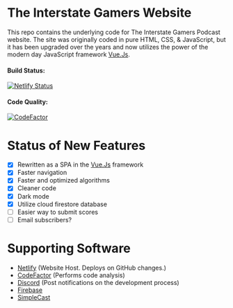 # The Interstate Gamers Website  
This repo contains the underlying code for The Interstate Gamers Podcast website. The site was originally coded in pure HTML, CSS, & JavaScript, but it has been upgraded over the years and now utilizes the power of the modern day JavaScript framework [Vue.Js](https://vuejs.org/).

#### Build Status: 
[![Netlify Status](https://api.netlify.com/api/v1/badges/f6b95e64-cfc4-4310-98ec-8c480461f0ff/deploy-status)](https://app.netlify.com/sites/interstategamers/deploys)

#### Code Quality:
[![CodeFactor](https://www.codefactor.io/repository/github/kdevcse/interstategamers/badge)](https://www.codefactor.io/repository/github/kdevcse/interstategamers)

# Status of New Features
- [x] Rewritten as a SPA in the [Vue.Js](https://vuejs.org/) framework
- [x] Faster navigation
- [x] Faster and optimized algorithms
- [x] Cleaner code
- [x] Dark mode
- [x] Utilize cloud firestore database
- [ ] Easier way to submit scores
- [ ] Email subscribers?

# Supporting Software
- [Netlify](https://www.netlify.com) (Website Host. Deploys on GitHub changes.)
- [CodeFactor](https://www.codefactor.io) (Performs code analysis)
- [Discord](https://discordapp.com/) (Post notifications on the development process)
- [Firebase](https://firebase.google.com/)
- [SimpleCast](https://simplecast.com)
